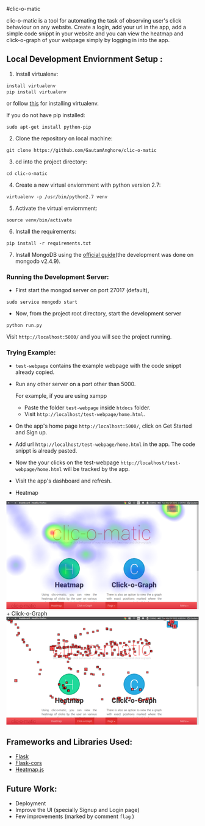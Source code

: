 #clic-o-matic

clic-o-matic is a tool for automating the task of observing user's click behaviour on any website.
Create a login, add your url in the app, add a simple code snippt in your website and you can view the heatmap and click-o-graph of your webpage simply by logging in into the app.

## Local Development Enviornment Setup :

1. Install virtualenv:
 ```
 install virtualenv
 pip install virtualenv
 ```
 or follow [this](http://docs.python-guide.org/en/latest/dev/virtualenvs/) for installing virtualenv.

 If you do not have pip installed:
 ```
 sudo apt-get install python-pip
 ```

2. Clone the repository on local machine:
 ```
 git clone https://github.com/GautamAnghore/clic-o-matic
 ```

 
3. cd into the project directory:
 ```
 cd clic-o-matic
 ```

4. Create a new virtual enviornment with python version 2.7:
 ``` 
 virtualenv -p /usr/bin/python2.7 venv
 ```

5. Activate the virtual enviornment:
 ```
 source venv/bin/activate
 ```

6. Install the requirements:
 ```
 pip install -r requirements.txt
 ```

7. Install MongoDB using the [official guide](http://docs.mongodb.org/manual/tutorial/#getting-started)(the development was done on mongodb v2.4.9).

### Running the Development Server:

 + First start the mongod server on port 27017 (default),
  ```
  sudo service mongodb start
  ```

 + Now, from the project root directory, start the development server
  ```
  python run.py
  ```

 Visit `http://localhost:5000/` and you will see the project running.

### Trying Example:

 + `test-webpage` contains the example webpage with the code snippt already copied.
 + Run any other server on a port other than 5000.
 	
 	For example, if you are using xampp
 	 + Paste the folder `test-webpage` inside `htdocs` folder.
 	 + Visit `http://localhost/test-webpage/home.html`.
 + On the app's home page `http://localhost:5000/`, click on Get Started and Sign up.
 + Add url `http://localhost/test-webpage/home.html` in the app. The code snippt is already pasted.
 + Now the your clicks on the test-webpage `http://localhost/test-webpage/home.html` will be tracked by the app.
 + Visit the app's dashboard and refresh.
 + Heatmap
 <img src="./screenshots/heatmap.png"/>
 + Click-o-Graph
 <img src="./screenshots/clickograph.png"/>


## Frameworks and Libraries Used: 

 + [Flask](http://flask.pocoo.org/)
 + [Flask-cors](https://pypi.python.org/pypi/Flask-Cors/1.10.3)
 + [Heatmap.js](http://www.patrick-wied.at/static/heatmapjs/)

## Future Work:

 + Deployment
 + Improve the UI (specially Signup and Login page)
 + Few improvements (marked by comment `flag` )


